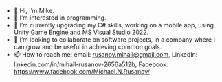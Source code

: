 - 👋 Hi, I’m Mike. 
- 👀 I’m interested in programming.
- 🌱 I’m currently upgrading my C# skills, working on a mobile app, using Unity Game Engine and MS Visual Studio 2022.
- 💞️ I’m looking to collaborate on software projects, in a company where I can grow and be useful in achieving common goals. 
- 📫 How to reach me: email: rusanov.mihail@gmail.com, LinkedIn: linkedin.com/in/mihail-rusanov-2656a512b, Facebook: https://www.facebook.com/Michael.N.Rusanov/

<!---
MikeOnSoftware/MikeOnSoftware is a ✨ special ✨ repository because its `README.md` (this file) appears on your GitHub profile.
You can click the Preview link to take a look at your changes.
--->
